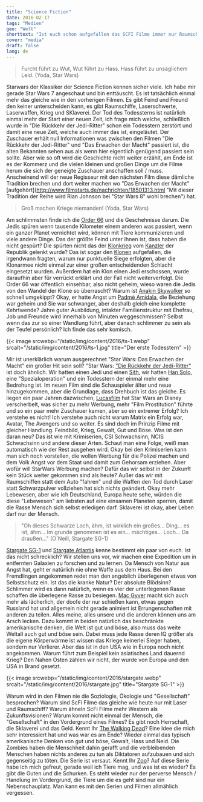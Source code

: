 ```yaml
---
title: "Science Fiction"
date: 2016-02-17
tags: "Medien"
geo: "Welt"
shorttext: "Ist euch schon aufgefallen das SCFI Filme immer nur Raumschiffe und Laser Waffen bieten, aber ansonsten wenig neues bieten? Es geht um Kriege, Zerstörung und Herrschaft."
cover: "media"
draft: false
lang: de
---
```


> Furcht führt zu Wut, Wut führt zu Hass. Hass führt zu unsäglichem Leid. (Yoda, Star Wars)

Starwars der Klassiker der Science Fiction kennen sicher viele. Ich habe mir gerade Star Wars 7 angeschaut und bin enttäuscht. Es ist tatsächlich einmal mehr das gleiche wie in den vorherigen Filmen. Es gibt Feind und Freund den keiner unterscheiden kann, es gibt Raumschiffe, Laserschwerte, Laserwaffen, Krieg und SKlaverei. Der Tod des Todessterns ist natürlich einmal mehr der Start einer neuen Zeit, ich frage mich welche, schließlich wurde in "Die Rückkehr der Jedi-Ritter" schon ein Todesstern zerstört und damit eine neue Zeit, welche auch immer das ist, eingeläutet. Der Zuschauer erhält null Informationen was zwischen den Filmen "Die Rückkehr der Jedi-Ritter" und "Das Erwachen der Macht" passiert ist, die alten Bekannten sehen aus als wenn hier eigentlich genügend passiert sein sollte. Aber wie so oft wird die Geschichte nicht weiter erzählt, am Ende ist es der Kommerz und die vielen kleinen und großen Dinge um die Filme herum die sich der geneigte Zuschauer anschaffen soll / muss. Anscheinend will der neue Regisseur mit den nächsten Film diese dämliche Tradition brechen und dort weiter machen wo "Das Erwachen der Macht" [aufgehört](http://www.filmstarts.de/nachrichten/18501313.html "Mit dieser Tradition der Reihe wird Rian Johnson bei "Star Wars 8" wohl brechen") hat. 

> Groß machen Kriege niemanden! (Yoda, Star Wars)

Am schlimmsten finde ich die [Order 66](http://jedipedia.wikia.com/wiki/Order_66 "Order 66") und die Geschehnisse darum. Die Jedis spüren wenn tausende Kilometer einem anderen was passiert, wenn ein ganzer Planet vernichtet wird, können mit Tiere kommunizieren und viele andere Dinge. Das der größte Feind unter Ihnen ist, dass haben die nicht gespürt? Die spürten nicht das der [Klonkrieg](http://jedipedia.wikia.com/wiki/Klonkriege "The Clone Wars") vom [Kanzler](http://jedipedia.wikia.com/wiki/Palpatine "Palpatine aka Darth Sidious") der Republik gelenkt wurde? Das ist sogar den [Klonen](http://jedipedia.wikia.com/wiki/Klon "Klone") aufgefallen, die irgendwann fragten, warum nur punktuelle Siege erfolgten, aber die Klonarmee nicht einmal zur einer großen entscheidenden Schlacht eingesetzt wurden. Außerdem hat ein Klon einen Jedi erschossen, wurde daraufhin aber für verrückt erklärt und der Fall nicht weiterverfolgt. Die Order 66 war öffentlich einsehbar, also nicht geheim, wieso waren die Jedis von den Wandel der Klone so überrascht? Warum ist [Anakin Skywalker](http://jedipedia.wikia.com/wiki/Anakin_Skywalker "Anakin Skywalker") so schnell umgekippt? Okay, er hatte Angst um [Padmé Amidala](http://jedipedia.wikia.com/wiki/Padm%C3%A9_Amidala "Padmé Amidala"), die Beziehung war geheim und Sie war schwanger, aber deshalb gleich eine komplette Kehrtwende? Jahre guter Ausbildung, intakter Familienstruktur mit Ehefrau, Job und Freunde wird innerhalb von Minuten weggeschmissen? Selbst wenn das zur so einer Wandlung führt, aber danach schlimmer zu sein als der Teufel persönlich? Ich finde das sehr komisch.

{{< image srcwebp="/static/img/content/2016/ts-1.webp" srcalt="/static/img/content/2016/ts-1.jpg" title="Der erste Todesstern" >}}

Mir ist unerklärlich warum ausgerechnet "Star Wars: Das Erwachen der Macht” ein großer Hit sein soll? "Star Wars: ["Die Rückkehr der Jedi-Ritter"](http://jedipedia.wikia.com/wiki/Episode_VI_%E2%80%93_Die_R%C3%BCckkehr_der_Jedi-Ritter "Star Wars: Die Rückkehr der Jedi Ritter") ist doch ähnlich. Wir hatten einen Jedi und einen [Sith](http://jedipedia.wikia.com/wiki/Sith "Sith: Der böse Jedi"), wir hatten [Han Solo](http://jedipedia.wikia.com/wiki/Han_Solo "Han Solo"), eine "Spezialoperation" und ein Todesstern der einmal mehr eine Bedrohung ist. Im neuen Film sind die Schauspieler älter und neue hinzugekommen, aber die Grundlage, dass Drehbuch ist das gleiche. Es liegen ein paar Jahren dazwischen, [Lucasfilm](http://lucasfilm.com/ "Lucasfilm ist Star Wars & Indianer Jones") hat Star Wars an Disney verscherbelt, was sicher zu mehr Werbung, mehr "Film Prostitution" führte und so ein paar mehr Zuschauer kamen, aber so ein extremer Erfolg? Ich verstehe es nicht! Ich verstehe auch nicht warum Matrix ein Erfolg war, Avatar, The Avengers und so weiter. Es sind doch im Prinzip Filme mit gleicher Handlung. Feindbild, Krieg, Gewalt, Gut und Böse. Was ist den daran neu? Das ist wie mit Krimiserien, CSI Schwachsinn, NCIS Schwachsinn und andere dieser Arten. Schaut man eine Folge, weiß man automatisch wie der Rest ausgehen wird. Okay bei den Krimiserien kann man sich noch vorstellen, die wollen Werbung für die Polizei machen und dem Volk Angst vor dem Staat und damit zum Gehorsam erziehen. Aber wofür will StarWars Werbung machen? Dafür das wir selbst in der Zukunft kein Stück weiter gekommen sind als heute? Außer das wir mit Raumschiffen statt dem Auto "fahren" und die Waffen den Tod durch Laser statt Schwarzpulver vollziehen hat sich nichts geändert. Okay mehr Lebewesen, aber wie ich Deutschland, Europa heute sehe, würden die diese "Lebewesen" am liebsten auf eine einsamen Planeten sperren, damit die Rasse Mensch sich selbst erledigen darf. Sklaverei ist okay, aber Leben darf nur der Mensch.

> "Oh dieses Schwarze Loch, ähm, ist wirklich ein großes... Ding... es ist, ähm... Im grunde genommen ist es ein... mächtiges... Loch... Da draußen..." (O´Neill, Stargate SG-1)

[Stargate SG-1](http://stargate-wiki.de/wiki/Stargate_Kommando_SG-1 "Stargate Kommando SG-1") und [Stargate Atlantis](http://stargate-wiki.de/wiki/Stargate_Atlantis "Stargate Atlantis") kenne bestimmt ein paar von euch. Ist das nicht schrecklich? Wir stellen uns vor, wir machen eine Expedition um in entfernten Galaxien zu forschen und zu lernen. Da Mensch von Natur aus Angst hat, geht er natürlich nie ohne Waffe aus dem Haus. Bei den Fremdlingen angekommen redet man den angeblich überlegenen etwas von Selbstschutz ein. Ist das die kranke Natur? Der absolute Blödsinn? Schlimmer wird es dann natürlich, wenn es vier der unterlegenen Rasse schaffen die überlegene Rasse zu besiegen. [Mac Gyver](http://www.imdb.com/title/tt0088559/ "Mac Gyver") macht sich auch mehr als lächerlich, der doofe der nur schießen kann, etwas gegen Russland hat und allgemein nicht gerade animiert ist Errungenschaften mit anderen zu teilen. Alles meine, alles unsere und die anderen können uns am Arsch lecken. Dazu kommt in beiden natürlich das beschränkte amerikanische denken, die Welt ist gut und böse, also muss das weite Weltall auch gut und böse sein. Dabei muss jede Rasse deren IQ größer als die eigene Körperwärme ist wissen das Kriege keinerlei Sieger haben, sondern nur Verlierer. Aber das ist in den USA wie in Europa noch nicht angekommen. Warum führt zum Beispiel kein asiatisches Land dauernd Krieg? Den Nahen Osten zählen wir nicht, der wurde von Europa und den USA in Brand gesetzt.

{{< image srcwebp="/static/img/content/2016/stargate.webp" srcalt="/static/img/content/2016/stargate.jpg" title="Stargate SG-1" >}}

Warum wird in den Filmen nie die Soziologie, Ökologie und "Gesellschaft" besprochen? Warum sind ScFi Filme das gleiche wie heute nur mit Laser und Raumschiff? Warum ähneln ScFi Filme mehr Western als Zukunftsvisionen? Warum kommt nicht einmal der Mensch, die "Gesellschaft" in den Vordergrund eines Filmes? Es gibt noch Herrschaft, die Sklaverei und das Geld. Kennt Ihr [The Walking Dead](http://www.amc.com/shows/the-walking-dead "The Walking Dead")? Eine Idee die mich sehr interessiert hat und was war es am Ende? Wieder einmal das typisch amerikanische Denken von gut und böse, Gewalt, Hass und Neid. Die Zombies haben die Menschheit dahin gerafft und die verbleibenden Menschen haben nichts anderes zu tun als Diktatoren aufzubauen und sich gegenseitig zu töten. Die Serie ist versaut. Kennt Ihr [Zoo](http://www.cbs.com/shows/zoo/ "Zoo - Die Serie")? Auf diese Serie habe ich mich gefreut, gerade weil ich Tiere mag, und was ist es wieder? Es gibt die Guten und die Schurken. Es steht wieder nur der perverse Mensch / Handlung im Vordergrund, die Tiere um die es geht sind nur ein Nebenschauplatz. Man kann es mit den Serien und Filmen allmählich vergessen. 
